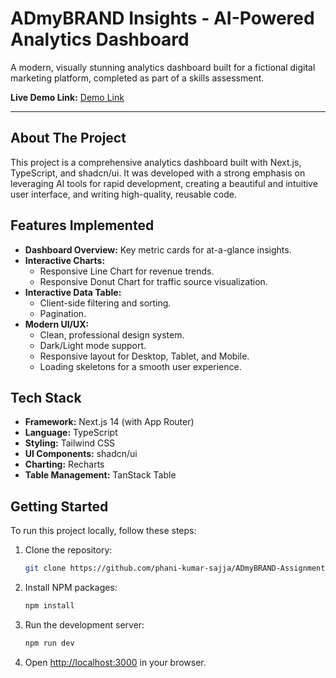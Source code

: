 # ADmyBRAND Insights - AI-Powered Analytics Dashboard

A modern, visually stunning analytics dashboard built for a fictional digital marketing platform, completed as part of a skills assessment.

**Live Demo Link:** [Demo Link](https://ad-my-brand-assignment-analytics-dashboard.vercel.app/)

---

## About The Project

This project is a comprehensive analytics dashboard built with Next.js, TypeScript, and shadcn/ui. It was developed with a strong emphasis on leveraging AI tools for rapid development, creating a beautiful and intuitive user interface, and writing high-quality, reusable code.

## Features Implemented

-   **Dashboard Overview:** Key metric cards for at-a-glance insights.
-   **Interactive Charts:**
    -   Responsive Line Chart for revenue trends.
    -   Responsive Donut Chart for traffic source visualization.
-   **Interactive Data Table:**
    -   Client-side filtering and sorting.
    -   Pagination.
-   **Modern UI/UX:**
    -   Clean, professional design system.
    -   Dark/Light mode support.
    -   Responsive layout for Desktop, Tablet, and Mobile.
    -   Loading skeletons for a smooth user experience.

## Tech Stack

-   **Framework:** Next.js 14 (with App Router)
-   **Language:** TypeScript
-   **Styling:** Tailwind CSS
-   **UI Components:** shadcn/ui
-   **Charting:** Recharts
-   **Table Management:** TanStack Table

## Getting Started

To run this project locally, follow these steps:

1.  Clone the repository:
    ```sh
    git clone https://github.com/phani-kumar-sajja/ADmyBRAND-Assignment---Analytics-Dashboard/
    ```
2.  Install NPM packages:
    ```sh
    npm install
    ```
3.  Run the development server:
    ```sh
    npm run dev
    ```
4.  Open [http://localhost:3000](http://localhost:3000) in your browser.
